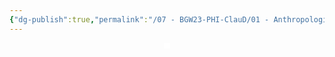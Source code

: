 ```yaml
---
{"dg-publish":true,"permalink":"/07 - BGW23-PHI-ClauD/01 - Anthropologie/03b - Gruppenergebnisse/","noteIcon":""}
---
```


<svg xmlns="http://www.w3.org/2000/svg" version="1.1" viewBox="0 0 20 20" width="1024" height="20" class="excalidraw-svg">  <!-- svg-source:excalidraw -->    <defs>    <style class="style-fonts">      @font-face {        font-family: "Virgil";        src: url("https://excalidraw.com/Virgil.woff2");      }      @font-face {        font-family: "Cascadia";        src: url("https://excalidraw.com/Cascadia.woff2");      }      @font-face {        font-family: "Assistant";        src: url("https://excalidraw.com/Assistant-Regular.woff2");      }    </style>      </defs>  <rect x="0" y="0" width="20" height="20" fill="#ffffff"/></svg>

